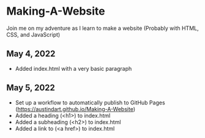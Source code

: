# Making-A-Website
Join me on my adventure as I learn to make a website (Probably with HTML, CSS, and JavaScript)

## May 4, 2022
- Added index.html with a very basic paragraph

## May 5, 2022
- Set up a workflow to automatically publish to GitHub Pages (https://austindart.github.io/Making-A-Website)
- Added a heading (\<h1\>) to index.html
- Added a subheading (\<h2\>) to index.html
- Added a link to (\<a href\>) to index.html